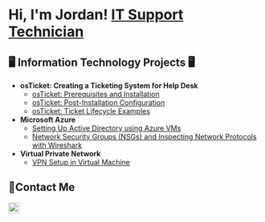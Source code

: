 <h1>Hi, I'm Jordan! <a href="www.linkedin.com/in/jordan-castro-4a7183345">IT Support Technician</a></h1>

<h2>🖥️ Information Technology Projects 🖥</h2>

- <b> osTicket: Creating a Ticketing System for Help Desk </b>
  - [osTicket: Prerequisites and Installation](https://github.com/jordanblue0/osTicket-Installation)
  - [osTicket: Post-Installation Configuration](https://github.com/jordanblue0/osTicket-Post-Install)
  - [osTicket: Ticket Lifecycle Examples](https://github.com/jordanblue0/osTicket-Ticket-Lifecycle)
- <b>Microsoft Azure</b>
  - [Setting Up Active Directory using Azure VMs](https://github.com/jordanblue0/Configuring-AD)
  - [Network Security Groups (NSGs) and Inspecting Network Protocols with Wireshark](https://github.com/jordanblue0/Azure-Network-Protocol)
- <b>Virtual Private Network</b>
  - [VPN Setup in Virtual Machine ](https://github.com/jordanblue0/VPN-setup)

<h2>📩Contact Me</h2>

[<img align="left" alt="Jordan | LinkedIn" width="22px" src="https://cdn.jsdelivr.net/npm/simple-icons@v3/icons/linkedin.svg" />][linkedin]

[linkedin]:https://www.linkedin.com/in/jordan-castro-4a7183345
